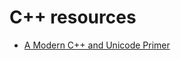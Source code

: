 # C++ resources

- [A Modern C++ and Unicode Primer](https://learnmoderncpp.com/2021/03/24/a-unicode-primer)
